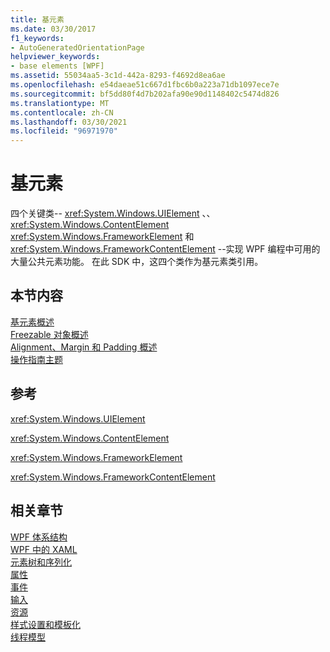 ```yaml
---
title: 基元素
ms.date: 03/30/2017
f1_keywords:
- AutoGeneratedOrientationPage
helpviewer_keywords:
- base elements [WPF]
ms.assetid: 55034aa5-3c1d-442a-8293-f4692d8ea6ae
ms.openlocfilehash: e54daeae51c667d1fbc6b0a223a71db1097ece7e
ms.sourcegitcommit: bf5dd80f4d7b202afa90e90d1148402c5474d826
ms.translationtype: MT
ms.contentlocale: zh-CN
ms.lasthandoff: 03/30/2021
ms.locfileid: "96971970"
---
```

# <a name="base-elements"></a>基元素
四个关键类-- <xref:System.Windows.UIElement> 、、 <xref:System.Windows.ContentElement> <xref:System.Windows.FrameworkElement> 和 <xref:System.Windows.FrameworkContentElement> --实现 WPF 编程中可用的大量公共元素功能。 在此 SDK 中，这四个类作为基元素类引用。  
  
## <a name="in-this-section"></a>本节内容  
 [基元素概述](base-elements-overview.md)  
 [Freezable 对象概述](freezable-objects-overview.md)  
 [Alignment、Margin 和 Padding 概述](alignment-margins-and-padding-overview.md)  
 [操作指南主题](base-elements-how-to-topics.md)  
  
## <a name="reference"></a>参考  
 <xref:System.Windows.UIElement>  
  
 <xref:System.Windows.ContentElement>  
  
 <xref:System.Windows.FrameworkElement>  
  
 <xref:System.Windows.FrameworkContentElement>  
  
## <a name="related-sections"></a>相关章节  
 [WPF 体系结构](wpf-architecture.md)  
  [WPF 中的 XAML](xaml-in-wpf.md)  
  [元素树和序列化](element-tree-and-serialization.md)  
  [属性](properties-wpf.md)  
  [事件](events-wpf.md)  
  [输入](input-wpf.md)  
  [资源](resources-wpf.md)  
  [样式设置和模板化](/dotnet/desktop-wpf/fundamentals/styles-templates-overview)  
  [线程模型](threading-model.md)

